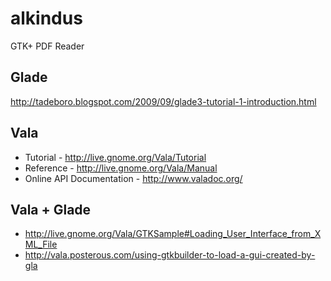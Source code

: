# alkindus
GTK+ PDF Reader

## Glade
http://tadeboro.blogspot.com/2009/09/glade3-tutorial-1-introduction.html

## Vala
* Tutorial - http://live.gnome.org/Vala/Tutorial
* Reference - http://live.gnome.org/Vala/Manual
* Online API Documentation - http://www.valadoc.org/

## Vala + Glade
* http://live.gnome.org/Vala/GTKSample#Loading_User_Interface_from_XML_File
* http://vala.posterous.com/using-gtkbuilder-to-load-a-gui-created-by-gla
